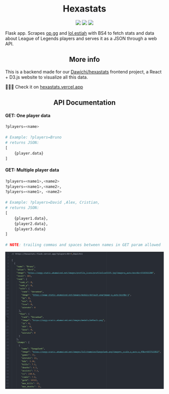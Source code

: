 <h1 align="center">Hexastats</h1>

<div align="center">
  </span><img src="https://img.shields.io/badge/made%20with-python-blue" /><span> <img src="https://img.shields.io/badge/made%20with-flask-white" /><span> </span><img src="https://img.shields.io/badge/made%20with-beautifulsoup4-green" />
</div>

Flask app. Scrapes [op.gg](https://www.op.gg/) and [lol.estiah](https://www.https://lol.estiah.com/) with BS4 to fetch stats and data about League of Legends players and serves it as a JSON through a web API. 





<h2 align="center">More info</h2>

This is a backend made for our [Dawichi/hexastats](https://github.com/Dawichi/hexastats) frontend project, a React + D3.js website to visualize all this data.

🎉🎉🎉 Check it on [hexastats.vercel.app](https://hexastats.vercel.app)





<h2 align="center">API Documentation</h2>

#### GET: One player data 

````python
?players=<name>

# Example: ?players=Bruno
# returns JSON:
[
    {player.data}
]
````




#### GET: Multiple player data 

````python
?players=<name1>,<name2>
?players=<name1>,<name2>,
?players=<name1>, <name2>

# Example: ?players=David ,Alex, Cristian,
# returns JSON: 
[
    {player1.data},
    {player2.data},
    {player3.data}
]

# NOTE: trailing commas and spaces between names in GET param allowed
````



![showcase](./showcase.png)






